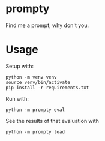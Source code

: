 # prompty
Find me a prompt, why don't you.

# Usage

Setup with:
```
python -m venv venv
source venv/bin/activate
pip install -r requirements.txt
```

Run with:
```
python -m prompty eval
```

See the results of that evaluation with
```
python -m prompty load
```